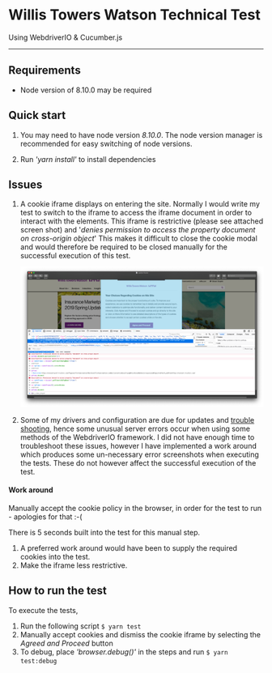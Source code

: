 # Willis Towers Watson Technical Test

Using WebdriverIO & Cucumber.js

---

## Requirements

-   Node version of 8.10.0 may be required

## Quick start

1. You may need to have node version _8.10.0_. The node version manager is recommended for easy switching of node versions.

2. Run _'yarn install'_ to install dependencies

## Issues

1. A cookie iframe displays on entering the site.
   Normally I would write my test to switch to the iframe to access the iframe document in order to interact with the elements.
   This iframe is restrictive (please see attached screen shot) and '_denies permission to access the property document on cross-origin object_'
   This makes it difficult to close the cookie modal and would therefore be required to be closed manually for the successful execution of this test.
   
   <img src="images/cookie-iframe.png" >

2. Some of my drivers and configuration are due for updates and [trouble shooting](https://github.com/webdriverio/webdriverio/issues/2631), hence some unusual server errors occur when using some methods of the WebdriverIO framework.
   I did not have enough time to troubleshoot these issues, however I have implemented a work around which produces some un-necessary error screenshots when executing the tests. These do not however affect the successful execution of the test.

#### Work around

Manually accept the cookie policy in the browser, in order for the test to run - apologies for that :-(

There is 5 seconds built into the test for this manual step.

1. A preferred work around would have been to supply the required cookies into the test.
2. Make the iframe less restrictive.

## How to run the test

To execute the tests, 
1. Run the following script ```$ yarn test```
2. Manually accept cookies and dismiss the cookie iframe by selecting the *Agreed and Proceed* button
3. To debug, place _'browser.debug()'_ in the steps and run ```$ yarn test:debug```
